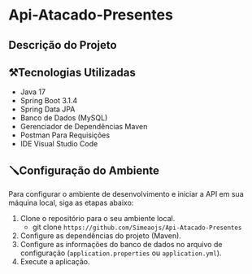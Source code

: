 # Api-Atacado-Presentes

## Descrição do Projeto


## ⚒️Tecnologias Utilizadas

- Java 17
- Spring Boot 3.1.4
- Spring Data JPA
- Banco de Dados (MySQL)
- Gerenciador de Dependências Maven
- Postman Para Requisições
- IDE Visual Studio Code


## 🪛Configuração do Ambiente
Para configurar o ambiente de desenvolvimento e iniciar a API em sua máquina local, siga as etapas abaixo:

1. Clone o repositório para o seu ambiente local.
   -  git clone ```https://github.com/Simeaojs/Api-Atacado-Presentes```
2. Configure as dependências do projeto (Maven).
3. Configure as informações do banco de dados no arquivo de configuração (`application.properties` ou `application.yml`).
4. Execute a aplicação.
#



